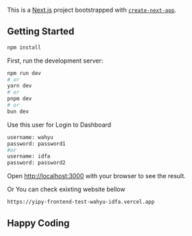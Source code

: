 This is a [Next.js](https://nextjs.org/) project bootstrapped with [`create-next-app`](https://github.com/vercel/next.js/tree/canary/packages/create-next-app).

## Getting Started
```bash
npm install
```

First, run the development server:

```bash
npm run dev
# or
yarn dev
# or
pnpm dev
# or
bun dev
```
Use this user for Login to Dashboard

```bash
username: wahyu
password: password1
#or
username: idfa
password: password2
```

Open [http://localhost:3000](http://localhost:3000) with your browser to see the result.

Or
You can check exixting website bellow

```bash
https://yipy-frontend-test-wahyu-idfa.vercel.app
```
## Happy Coding
